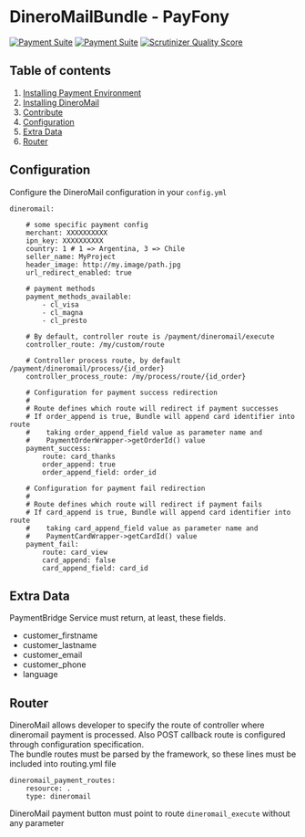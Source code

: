 DineroMailBundle - PayFony
=====

[![Payment Suite](https://raw.github.com/mmoreram/PaymentCoreBundle/gh-pages/public/images/payment-suite.png)](https://github.com/mmoreram/PaymentCoreBundle)
[![Payment Suite](https://raw.github.com/mmoreram/PaymentCoreBundle/gh-pages/public/images/still-maintained.png)]()
[![Scrutinizer Quality Score](https://scrutinizer-ci.com/g/mmoreram/DineroMailBundle/badges/quality-score.png?s=b56ed7f3a43fd7543777ec9beac26a30891fcf43)](https://scrutinizer-ci.com/g/mmoreram/DineroMailBundle/)

Table of contents
-----

1.  [Installing Payment Environment](https://gist.github.com/mmoreram/6771947#file-configure-payfony-environment-md)
2.  [Installing DineroMail](https://gist.github.com/mmoreram/6771869#file-install-platform-md)
3.  [Contribute](https://gist.github.com/mmoreram/6813203#file-contribute-payfony-md)
4.  [Configuration](#configuration)
5.  [Extra Data](#extra-data)
6.  [Router](#router)

Configuration
-----

Configure the DineroMail configuration in your `config.yml`

    dineromail:

        # some specific payment config
        merchant: XXXXXXXXXX
        ipn_key: XXXXXXXXXX
        country: 1 # 1 => Argentina, 3 => Chile
        seller_name: MyProject
        header_image: http://my.image/path.jpg
        url_redirect_enabled: true

        # payment methods
        payment_methods_available:
            - cl_visa
            - cl_magna
            - cl_presto

        # By default, controller route is /payment/dineromail/execute
        controller_route: /my/custom/route

        # Controller process route, by default /payment/dineromail/process/{id_order}
        controller_process_route: /my/process/route/{id_order}

        # Configuration for payment success redirection
        #
        # Route defines which route will redirect if payment successes
        # If order_append is true, Bundle will append card identifier into route
        #    taking order_append_field value as parameter name and
        #    PaymentOrderWrapper->getOrderId() value
        payment_success:
            route: card_thanks
            order_append: true
            order_append_field: order_id

        # Configuration for payment fail redirection
        #
        # Route defines which route will redirect if payment fails
        # If card_append is true, Bundle will append card identifier into route
        #    taking card_append_field value as parameter name and
        #    PaymentCardWrapper->getCardId() value
        payment_fail:
            route: card_view
            card_append: false
            card_append_field: card_id

Extra Data
-----

PaymentBridge Service must return, at least, these fields.

* customer_firstname
* customer_lastname
* customer_email
* customer_phone
* language

Router
-----

DineroMail allows developer to specify the route of controller where dineromail payment is processed.  Also POST callback route is configured through configuration specification.  
The bundle routes must be parsed by the framework, so these lines must be included into routing.yml file  

    dineromail_payment_routes:
        resource: .
        type: dineromail

DineroMail payment button must point to route `dineromail_execute` without any parameter
